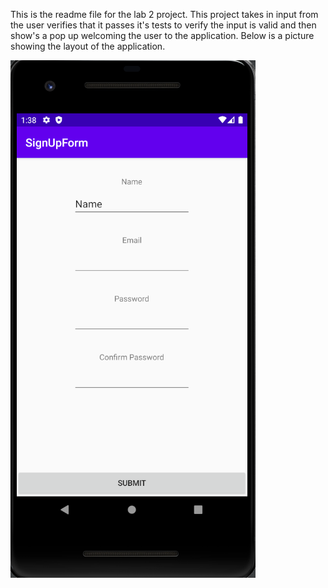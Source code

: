 This is the readme file for the lab 2 project. This project takes in input from the user verifies that it passes it's tests to verify the input is valid and then show's a pop up welcoming the user to the application. Below is a picture showing the layout of the application.

![](capture.png)
